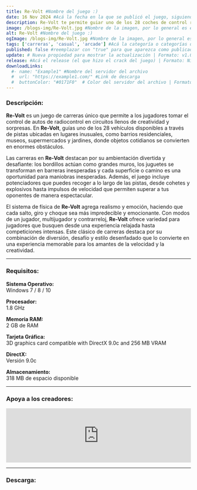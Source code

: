 ```yaml
---
title: Re-Volt #Nombre del juego :)
date: 16 Nov 2024 #Acá la fecha en la que se publicó el juego, siguiendo este formato: Dia "30", Mes "Oct", Año "2024" = como debe quedar: 30 Oct 2024
description: Re-Volt te permite guiar uno de los 28 coches de control remoto a través de pistas de carrera alocadas ambientadas en entornos inusuales. Los bordillos se convierten en enormes muros, los juguetes son obstáculos, y todo es válido para conducir encima, atravesar o pasar por encima. #Acá una mini descripción del juego
image: /blogs-img/Re-Volt.jpg #Nombre de la imagen, por lo general es exactamente el mismo nombre que el juego excluyendo lo ":" (Dos puntos)
alt: Re-Volt #Nombre del juego :)
ogImage: /blogs-img/Re-Volt.jpg #Nombre de la imagen, por lo general es exactamente el mismo nombre que el juego excluyendo lo ":" (Dos puntos)
tags: ['carreras', 'casual', 'arcade'] #Acá la categoría o categorías del juego, si es más de una se coloca en este formato: ['categoría1', 'categoría2']
published: false #reemplazar con "true" para que aparezca como publicado
update: # Nueva propiedad para mostrar la actualización | Formato: v1.0.0
release: #Acá el release (el que hizo el crack del juego) | Formato: Nicolhetti
downloadLinks:
  #- name: "Example1" #Nombre del servidor del archivo
  #  url: "https://example1.com/" #Link de descarga
  #  buttonColor: "#0171F0"  # Color del servidor del archivo | Formato hexadecimal | MediaFire: #0171F0 | Buzzheavier: #FF6600 |
---
```


<!--En VSCode seleccionando una palabra, por ejemplo: "Re-Volt" y apretando Ctrl+F2 se seleccionan todas las palabras iguales-->

### Descripción:
**Re-Volt** es un juego de carreras único que permite a los jugadores tomar el control de autos de radiocontrol en circuitos llenos de creatividad y sorpresas. En **Re-Volt**, guías uno de los 28 vehículos disponibles a través de pistas ubicadas en lugares inusuales, como barrios residenciales, museos, supermercados y jardines, donde objetos cotidianos se convierten en enormes obstáculos. 

Las carreras en **Re-Volt** destacan por su ambientación divertida y desafiante: los bordillos actúan como grandes muros, los juguetes se transforman en barreras inesperadas y cada superficie o camino es una oportunidad para maniobras inesperadas. Además, el juego incluye potenciadores que puedes recoger a lo largo de las pistas, desde cohetes y explosivos hasta impulsos de velocidad que permiten superar a tus oponentes de manera espectacular.

El sistema de física de **Re-Volt** agrega realismo y emoción, haciendo que cada salto, giro y choque sea más impredecible y emocionante. Con modos de un jugador, multijugador y contrarreloj, **Re-Volt** ofrece variedad para jugadores que busquen desde una experiencia relajada hasta competiciones intensas. Este clásico de carreras destaca por su combinación de diversión, desafío y estilo desenfadado que lo convierte en una experiencia memorable para los amantes de la velocidad y la creatividad.
<!--Prompt para Chat-GPT: Hazme una descripción para el juego "Re-Volt" y cada que menciones "Re-Volt" ponlo en negrita -->

---

### Requisitos:
**Sistema Operativo:**  
Windows 7 / 8 / 10

**Procesador:**  
1.8 GHz

**Memoria RAM:**  
2 GB de RAM

**Tarjeta Gráfica:**  
3D graphics card compatible with DirectX 9.0c and 256 MB VRAM

**DirectX:**  
Versión 9.0c

**Almacenamiento:**  
318 MB de espacio disponible

<!--Si falta o sobra un requisito se quita o se agrega manteniendo el mismo formato-->

---

### Apoya a los creadores:
<iframe src="https://store.steampowered.com/widget/287310/" frameborder="0" style="background-color: transparent; width: 100% !important; aspect-ratio: 646 / 190;"></iframe>

<!--Reemplazar los numeros (AppID) del juego (en este caso 2668510) por el numero (AppID) correspondiente con el juego a publicar-->
<!--El AppID se encuentra en la URL del Juego en Steam-->

---

### Descarga:
